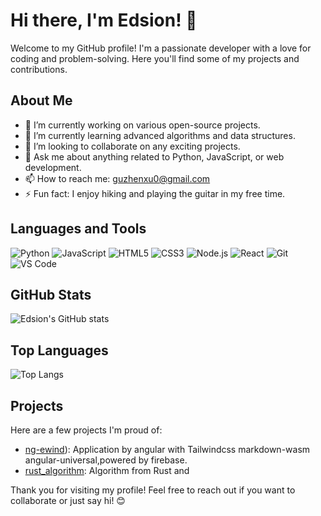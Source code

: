 # Hi there, I'm Edsion! 👋

Welcome to my GitHub profile! I'm a passionate developer with a love for coding and problem-solving. Here you'll find some of my projects and contributions.

## About Me

- 🔭 I’m currently working on various open-source projects.
- 🌱 I’m currently learning advanced algorithms and data structures.
- 👯 I’m looking to collaborate on any exciting projects.
- 💬 Ask me about anything related to Python, JavaScript, or web development.
- 📫 How to reach me: [guzhenxu0@gmail.com](guzhenxu0@gmail.com)
- ⚡ Fun fact: I enjoy hiking and playing the guitar in my free time.

## Languages and Tools

![Python](https://img.shields.io/badge/Python-3776AB?style=for-the-badge&logo=python&logoColor=white)
![JavaScript](https://img.shields.io/badge/JavaScript-F7DF1E?style=for-the-badge&logo=javascript&logoColor=black)
![HTML5](https://img.shields.io/badge/HTML5-E34F26?style=for-the-badge&logo=html5&logoColor=white)
![CSS3](https://img.shields.io/badge/CSS3-1572B6?style=for-the-badge&logo=css3&logoColor=white)
![Node.js](https://img.shields.io/badge/Node.js-339933?style=for-the-badge&logo=nodedotjs&logoColor=white)
![React](https://img.shields.io/badge/React-61DAFB?style=for-the-badge&logo=react&logoColor=black)
![Git](https://img.shields.io/badge/Git-F05032?style=for-the-badge&logo=git&logoColor=white)
![VS Code](https://img.shields.io/badge/VS%20Code-007ACC?style=for-the-badge&logo=visual-studio-code&logoColor=white)

## GitHub Stats

![Edsion's GitHub stats](https://github-readme-stats.vercel.app/api?username=edsion11&show_icons=true&theme=radical)

## Top Languages

![Top Langs](https://github-readme-stats.vercel.app/api/top-langs/?username=edsion11&layout=compact&theme=radical)

## Projects

Here are a few projects I'm proud of:

- [ng-ewind](https://github.com/edsion11/ng-ewind)): Application by angular with Tailwindcss markdown-wasm angular-universal,powered by firebase.
- [rust_algorithm](https://github.com/edsion11/rust_algorithm): Algorithm from Rust and

Thank you for visiting my profile! Feel free to reach out if you want to collaborate or just say hi! 😊
